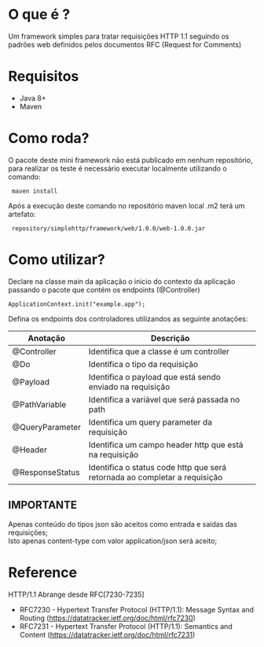 
# O que é ?

Um framework simples para tratar  requisições HTTP 1.1 seguindo os padrões  web definidos pelos documentos RFC (Request for Comments)

#  Requisitos

 - Java 8+
 - Maven 


# Como roda?
O pacote deste mini framework não está publicado em nenhum repositório, para realizar os teste é necessário executar localmente utilizando o comando:

	 maven install
Após a execução deste comando no repositório maven local .m2 terá um artefato: 

	 repository/simplehttp/framework/web/1.0.0/web-1.0.0.jar

	 
# Como utilizar?

Declare na classe main da aplicação o inicio do contexto da aplicação passando o pacote que contém os endpoints (@Controller)
	
	ApplicationContext.init("example.app");

Defina os endpoints dos controladores utilizandos as seguinte anotações:

| Anotação        | Descrição                                                                   |   
|---|---|
| @Controller     | Identifica que a classe é um controller                                     |  
| @Do             | Identifica o tipo  da requisição                                            |
| @Payload        | Identifica o payload que está sendo enviado na requisição                   |  
| @PathVariable   | Identifica a variável que será passada no path                              |
| @QueryParameter | Identifica um query parameter da requisição                                 |   
| @Header         | Identifica um campo header http que está na requisição                      |
| @ResponseStatus | Identifica o status code  http que será retornada ao completar a requisição | 
	
## IMPORTANTE
Apenas conteúdo do tipos json são aceitos como entrada e saídas das requisições;	
Isto apenas content-type  com valor application/json será aceito;

# Reference

HTTP/1.1 Abrange desde RFC[7230-7235]

 - RFC7230 - Hypertext Transfer Protocol (HTTP/1.1): Message Syntax and Routing (https://datatracker.ietf.org/doc/html/rfc7230)
 - RFC7231 - Hypertext Transfer Protocol (HTTP/1.1): Semantics and Content (https://datatracker.ietf.org/doc/html/rfc7231)